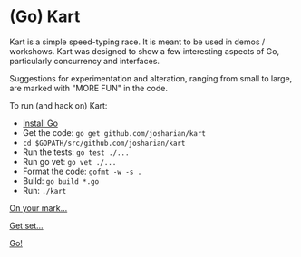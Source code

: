# (Go) Kart

Kart is a simple speed-typing race. It is meant to be used
in demos / workshows. Kart was designed to show a few
interesting aspects of Go, particularly concurrency and interfaces.

Suggestions for experimentation and alteration, ranging from
small to large, are marked with "MORE FUN" in the code.

To run (and hack on) Kart:

* [Install Go](http://golang.org/doc/install)
* Get the code: `go get github.com/josharian/kart`
* `cd $GOPATH/src/github.com/josharian/kart`
* Run the tests: `go test ./...`
* Run go vet: `go vet ./...`
* Format the code: `gofmt -w -s .`
* Build: `go build *.go`
* Run: `./kart`

[On your mark...](http://golang.org/doc/gopher/pencil/gophermega.jpg)

[Get set...](http://golang.org/doc/gopher/pencil/gopherswrench.jpg)

[Go!](http://golang.org/doc/gopher/pencil/gopherrunning.jpg)
